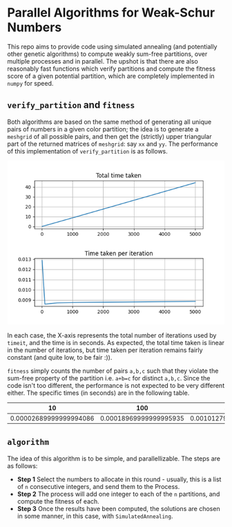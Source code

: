 # Parallel Algorithms for Weak-Schur Numbers 

This repo aims to provide code using simulated annealing (and potentially other genetic algorithms) to compute weakly sum-free partitions, over multiple processes and in parallel. The upshot is that there are also reasonably fast functions which verify partitions and compute the fitness score of a given potential partition, which are completely implemented in `numpy` for speed.

## `verify_partition` and `fitness `

Both algorithms are based on the same method of generating all unique pairs of numbers in a given color partition; the idea is to generate a `meshgrid` of all possible pairs, and then get the (strictly) upper triangular part of the returned matrices of `meshgrid`: say `xx` and `yy`. The performance of this implementation of `verify_partition` is as follows.

![Performance](results/verify_partititon_times.png)

In each case, the X-axis represents the total number of iterations used by `timeit`, and the time is in seconds. As expected, the total time taken is linear in the number of iterations, but time taken per iteration remains fairly constant (and quite low, to be fair :)). 

`fitness` simply counts the number of pairs `a,b,c` such that they violate the sum-free property of the partition i.e. `a+b=c` for distinct `a,b,c`. Since the code isn't too different, the performance is not expected to be very different either. The specific times (in seconds) are in the following table.

| 10                     | 100                    | 500                   | 1000                  | 2500                | 5000                 |
| ---------------------- | ---------------------- | --------------------- | --------------------- | ------------------- | -------------------- |
| 0.00002689999999994086 | 0.00018969999999995935 | 0.0010127999999998138 | 0.0019521000000000122 | 0.00863309999999995 | 0.007054699999999858 |

## `algorithm`

The idea of this algorithm is to be simple, and parallellizable. The steps are as follows:

- **Step 1** Select the numbers to allocate in this round - usually, this is a list of `n` consecutive integers, and send them to the Process.
- **Step 2** The process will add one integer to each of the `n` partitions, and compute the fitness of each.
- **Step 3** Once the results have been computed, the solutions are chosen in some manner, in this case, with `SimulatedAnnealing`. 

<!-- ### Parallel Version 

- **Step 1** Select the numbers to allocate in this round - this is a list of `n` consecutive integers, and send them to the Process.
- **Step 2** The process will add one integer to each of the `n` partitions, and compute the fitness of each, for `k` solutions at a time.
- **Step 3** Once the results have been computed, the solutions are chosen in some manner, again, in this case, with `SimulatedAnnealing`.  -->

